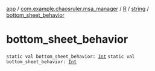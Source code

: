 [app](../../../index.md) / [com.example.chaosruler.msa_manager](../../index.md) / [R](../index.md) / [string](index.md) / [bottom_sheet_behavior](.)

# bottom_sheet_behavior

`static val bottom_sheet_behavior: `[`Int`](https://kotlinlang.org/api/latest/jvm/stdlib/kotlin/-int/index.html)
`static val bottom_sheet_behavior: `[`Int`](https://kotlinlang.org/api/latest/jvm/stdlib/kotlin/-int/index.html)